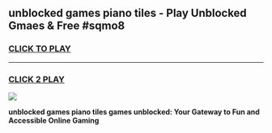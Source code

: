 
## unblocked games piano tiles - Play Unblocked Gmaes & Free #sqmo8
<h3>
<a href="https://premium.freeplayer.one?title=unblocked_games_piano_tiles&ref=03M">CLICK TO PLAY</a></h3>
<hr>

<h3>
<a href="https://premium.freeplayer.one?title=unblocked_games_piano_tiles&ref=03M">CLICK 2 PLAY</a>
  
</h3>

<a href="https://premium.freeplayer.one?title=unblocked_games_piano_tiles&ref=03M"><img src="https://clearcache.store/games.png"></a>


**unblocked games piano tiles games unblocked: Your Gateway to Fun and Accessible Online Gaming**
